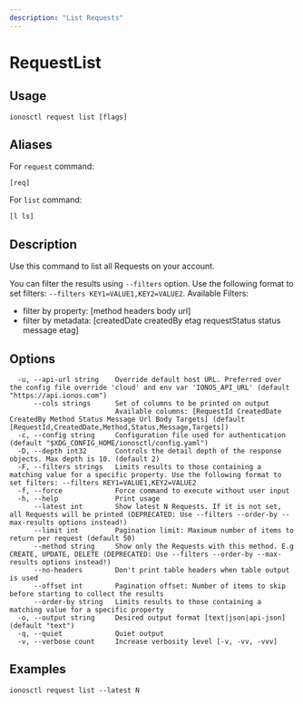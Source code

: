 ```yaml
---
description: "List Requests"
---
```


# RequestList

## Usage

```text
ionosctl request list [flags]
```

## Aliases

For `request` command:

```text
[req]
```

For `list` command:

```text
[l ls]
```

## Description

Use this command to list all Requests on your account.

You can filter the results using `--filters` option. Use the following format to set filters: `--filters KEY1=VALUE1,KEY2=VALUE2`.
Available Filters:
* filter by property: [method headers body url]
* filter by metadata: [createdDate createdBy etag requestStatus status message etag]

## Options

```text
  -u, --api-url string    Override default host URL. Preferred over the config file override 'cloud' and env var 'IONOS_API_URL' (default "https://api.ionos.com")
      --cols strings      Set of columns to be printed on output 
                          Available columns: [RequestId CreatedDate CreatedBy Method Status Message Url Body Targets] (default [RequestId,CreatedDate,Method,Status,Message,Targets])
  -c, --config string     Configuration file used for authentication (default "$XDG_CONFIG_HOME/ionosctl/config.yaml")
  -D, --depth int32       Controls the detail depth of the response objects. Max depth is 10. (default 2)
  -F, --filters strings   Limits results to those containing a matching value for a specific property. Use the following format to set filters: --filters KEY1=VALUE1,KEY2=VALUE2
  -f, --force             Force command to execute without user input
  -h, --help              Print usage
      --latest int        Show latest N Requests. If it is not set, all Requests will be printed (DEPRECATED: Use --filters --order-by --max-results options instead!)
      --limit int         Pagination limit: Maximum number of items to return per request (default 50)
      --method string     Show only the Requests with this method. E.g CREATE, UPDATE, DELETE (DEPRECATED: Use --filters --order-by --max-results options instead!)
      --no-headers        Don't print table headers when table output is used
      --offset int        Pagination offset: Number of items to skip before starting to collect the results
      --order-by string   Limits results to those containing a matching value for a specific property
  -o, --output string     Desired output format [text|json|api-json] (default "text")
  -q, --quiet             Quiet output
  -v, --verbose count     Increase verbosity level [-v, -vv, -vvv]
```

## Examples

```text
ionosctl request list --latest N
```

